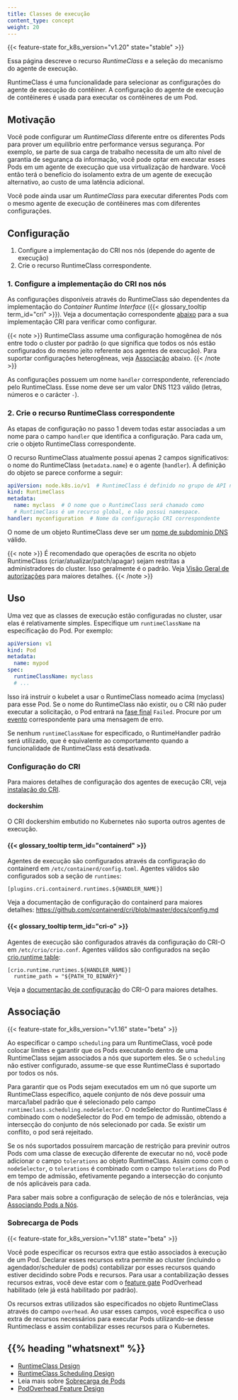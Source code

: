 ```yaml
---
title: Classes de execução 
content_type: concept
weight: 20
---
```


<!-- overview -->

{{< feature-state for_k8s_version="v1.20" state="stable" >}}

Essa página descreve o recurso _RuntimeClass_ e a seleção do mecanismo do agente de execução.

RuntimeClass é uma funcionalidade para selecionar as configurações do agente de execução do contêiner. 
A configuração do agente de execução de contêineres é usada para executar os contêineres de um Pod.


<!-- body -->

## Motivação

Você pode configurar um _RuntimeClass_ diferente entre os diferentes Pods para prover
um equilíbrio entre performance versus segurança. Por exemplo, se parte de sua carga de
trabalho necessita de um alto nível de garantia de segurança da informação, você pode 
optar em executar esses Pods em um agente de execução que usa virtualização de hardware. 
Você então terá o benefício do isolamento extra de um agente de execução alternativo, ao 
custo de uma latência adicional.

Você pode ainda usar um _RuntimeClass_ para executar diferentes Pods com o mesmo agente
de execução de contêineres mas com diferentes configurações.

## Configuração 

1. Configure a implementação do CRI nos nós (depende do agente de execução)
2. Crie o recurso RuntimeClass correspondente.

### 1. Configure a implementação do CRI nos nós

As configurações disponíveis através do RuntimeClass sáo dependentes da implementação do 
_Container Runtime Interface_ ({{< glossary_tooltip term_id="cri" >}}). Veja a documentação correspondente [abaixo](#configuração-do-cri) para a
sua implementação CRI para verificar como configurar.

{{< note >}}
RuntimeClass assume uma configuração homogênea de nós entre todo o cluster por padrão 
(o que significa que todos os nós estão configurados do mesmo jeito referente aos agentes de 
execução). Para suportar configurações heterogêneas, veja [Associação](#associação) abaixo.
{{< /note >}}

As configurações possuem um nome `handler` correspondente, referenciado pelo RuntimeClass. 
Esse nome deve ser um valor DNS 1123 válido (letras, números e o carácter `-`).

### 2. Crie o recurso RuntimeClass correspondente

As etapas de configuração no passo 1 devem todas estar associadas a um nome para o campo `handler` 
que identifica a configuração. Para cada um, crie o objeto RuntimeClass correspondente.

O recurso RuntimeClass atualmente possui apenas 2 campos significativos: o nome do RuntimeClass
(`metadata.name`) e o agente (`handler`). A definição do objeto se parece conforme a seguir:

```yaml
apiVersion: node.k8s.io/v1  # RuntimeClass é definido no grupo de API node.k8s.io
kind: RuntimeClass
metadata:
  name: myclass  # O nome que o RuntimeClass será chamado como
  # RuntimeClass é um recurso global, e não possui namespace.
handler: myconfiguration  # Nome da configuração CRI correspondente
```

O nome de um objeto RuntimeClass deve ser um 
[nome de subdomínio DNS](/docs/concepts/overview/working-with-objects/names#dns-subdomain-names) válido.

{{< note >}}
É recomendado que operações de escrita no objeto RuntimeClass (criar/atualizar/patch/apagar)
sejam restritas a administradores do cluster. Isso geralmente é o padrão. Veja [Visão Geral
de autorizações](/docs/reference/access-authn-authz/authorization/) para maiores detalhes.
{{< /note >}}

## Uso

Uma vez que as classes de execução estão configuradas no cluster, usar elas é relativamente
simples. Especifique um `runtimeClassName` na especificação do Pod. Por exemplo:

```yaml
apiVersion: v1
kind: Pod
metadata:
  name: mypod
spec:
  runtimeClassName: myclass
  # ...
```

Isso irá instruir o kubelet a usar o RuntimeClass nomeado acima (myclass) para esse Pod. Se
o nome do RuntimeClass não existir, ou o CRI não puder executar a solicitação, o Pod entrará na [fase
final](/docs/concepts/workloads/pods/pod-lifecycle/#pod-phase) `Failed`. Procure por um 
[evento](/docs/tasks/debug-application-cluster/debug-application-introspection/) correspondente 
para uma mensagem de erro.

Se nenhum `runtimeClassName` for especificado, o RuntimeHandler padrão será utilizado, que é equivalente 
ao comportamento quando a funcionalidade de RuntimeClass está desativada.

### Configuração do CRI

Para maiores detalhes de configuração dos agentes de execução CRI, veja [instalação do CRI](/docs/setup/production-environment/container-runtimes/).

#### dockershim

O CRI dockershim embutido no Kubernetes não suporta outros agentes de execução.

#### {{< glossary_tooltip term_id="containerd" >}}

Agentes de execução são configurados através da configuração do containerd em 
`/etc/containerd/config.toml`. Agentes válidos são configurados sob a seção de `runtimes`:

```
[plugins.cri.containerd.runtimes.${HANDLER_NAME}]
```

Veja a documentação de configuração do containerd para maiores detalhes:
https://github.com/containerd/cri/blob/master/docs/config.md

#### {{< glossary_tooltip term_id="cri-o" >}}

Agentes de execução são configurados através da configuração do CRI-O em `/etc/crio/crio.conf`. 
Agentes válidos são configurados na seção [crio.runtime
table](https://github.com/cri-o/cri-o/blob/master/docs/crio.conf.5.md#crioruntime-table):

```
[crio.runtime.runtimes.${HANDLER_NAME}]
  runtime_path = "${PATH_TO_BINARY}"
```

Veja a [documentação de configuração](https://raw.githubusercontent.com/cri-o/cri-o/9f11d1d/docs/crio.conf.5.md) do CRI-O para maiores detalhes.

## Associação

{{< feature-state for_k8s_version="v1.16" state="beta" >}}

Ao especificar o campo `scheduling` para um RuntimeClass, você pode colocar limites e
garantir que os Pods executando dentro de uma RuntimeClass sejam associados a nós que 
suportem eles. Se o `scheduling` não estiver configurado, assume-se que esse RuntimeClass
é suportado por todos os nós.

Para garantir que os Pods sejam executados em um nó que suporte um RuntimeClass específico, 
aquele conjunto de nós deve possuir uma marca/label padrão que é selecionado pelo campo 
`runtimeclass.scheduling.nodeSelector`. O nodeSelector do RuntimeClass é combinado com o 
nodeSelector do Pod em tempo de admissão, obtendo a intersecção do conjunto de nós selecionado 
por cada. Se existir um conflito, o pod será rejeitado.

Se os nós suportados possuírem marcação de restrição para previnir outros Pods com uma 
classe de execução diferente de executar no nó, você pode adicionar o campo `tolerations` 
ao objeto RuntimeClass. Assim como com o `nodeSelector`, o `tolerations` é combinado com 
o campo `tolerations` do Pod em tempo de admissão, efetivamente pegando a intersecção do
conjunto de nós aplicáveis para cada.

Para saber mais sobre a configuração de seleção de nós e tolerâncias, veja [Associando Pods a 
Nós](/docs/concepts/scheduling-eviction/assign-pod-node/).

### Sobrecarga de Pods

{{< feature-state for_k8s_version="v1.18" state="beta" >}}

Você pode especificar os recursos extra que estão associados à execução de um Pod. Declarar esses 
recursos extra permite ao cluster (incluindo o agendador/scheduler de pods) contabilizar por 
esses recursos quando estiver decidindo sobre Pods e recursos. Para usar a contabilização 
desses recursos extras, você deve estar com o [feature gate](/docs/reference/command-line-tools-reference/feature-gates/) 
PodOverhead habilitado (ele já está habilitado por padrão).

Os recursos extras utilizados são especificados no objeto RuntimeClass através do campo `overhead`.
Ao usar esses campos, você especifica o uso extra de recursos necessários para executar 
Pods utilizando-se desse Runtimeclass e assim contabilizar esses recursos para o Kubernetes.


## {{% heading "whatsnext" %}}


- [RuntimeClass Design](https://github.com/kubernetes/enhancements/blob/master/keps/sig-node/585-runtime-class/README.md)
- [RuntimeClass Scheduling Design](https://github.com/kubernetes/enhancements/blob/master/keps/sig-node/585-runtime-class/README.md#runtimeclass-scheduling)
- Leia mais sobre [Sobrecarga de Pods](/docs/concepts/scheduling-eviction/pod-overhead/)
- [PodOverhead Feature Design](https://github.com/kubernetes/enhancements/blob/master/keps/sig-node/20190226-pod-overhead.md)
